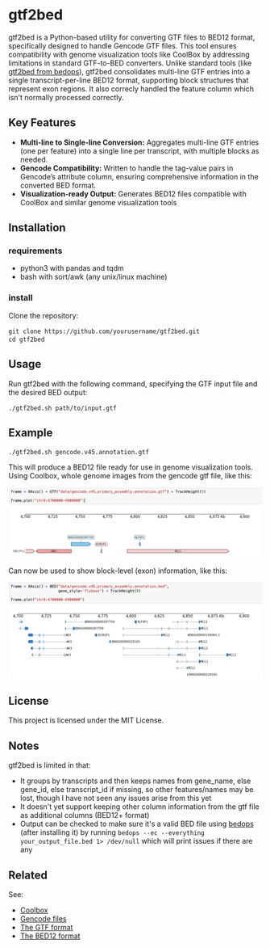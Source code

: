 # gtf2bed
 
gtf2bed is a Python-based utility for converting GTF files to BED12 format, specifically designed to handle Gencode GTF files. This tool ensures compatibility with genome visualization tools like CoolBox by addressing limitations in standard GTF-to-BED converters. Unlike standard tools (like [gtf2bed from bedops](https://bedops.readthedocs.io/en/latest/content/reference/file-management/conversion/gtf2bed.html)), gtf2bed consolidates multi-line GTF entries into a single transcript-per-line BED12 format, supporting block structures that represent exon regions. It also correcly handled the feature column which isn't normally processed correctly.

## Key Features
- **Multi-line to Single-line Conversion:** Aggregates multi-line GTF entries (one per feature) into a single line per transcript, with multiple blocks as needed.
- **Gencode Compatibility:** Written to handle the tag-value pairs in Gencode’s attribute column, ensuring comprehensive information in the converted BED format.
- **Visualization-ready Output:** Generates BED12 files compatible with CoolBox and similar genome visualization tools

## Installation

### requirements

- python3 with pandas and tqdm
- bash with sort/awk (any unix/linux machine)

### install

Clone the repository:

```
git clone https://github.com/yourusername/gtf2bed.git
cd gtf2bed
```

## Usage
Run gtf2bed with the following command, specifying the GTF input file and the desired BED output:

```
./gtf2bed.sh path/to/input.gtf
```

## Example

```
./gtf2bed.sh gencode.v45.annotation.gtf
```

This will produce a BED12 file ready for use in genome visualization tools. Using Coolbox, whole genome images from the gencode gtf file, like this:

![GTF visualisation in CoolBox](./images/gtf_plot_coolbox.png)

Can now be used to show block-level (exon) information, like this:

![BED visualisation in CoolBox](./images/bed_plot_coolbox.png)

## License
This project is licensed under the MIT License.

## Notes

gtf2bed is limited in that:

- It groups by transcripts and then keeps names from gene_name, else gene_id, else transcript_id if missing, so other features/names may be lost, though I have not seen any issues arise from this yet
- It doesn't yet support keeping other column information from the gtf file as additional columns (BED12+ format)
- Output can be checked to make sure it's a valid BED file using [bedops](https://bedops.readthedocs.io/en/latest/index.html) (after installing it) by running `bedops --ec --everything your_output_file.bed 1> /dev/null` which will print issues if there are any

## Related

See:

- [Coolbox](https://gangcaolab.github.io/CoolBox/index.html)
- [Gencode files](https://ftp.ebi.ac.uk/pub/databases/gencode/Gencode_human/release_45/)
- [The GTF format](https://useast.ensembl.org/info/website/upload/gff.html)
- [The BED12 format](https://bedtools.readthedocs.io/en/latest/content/general-usage.html)